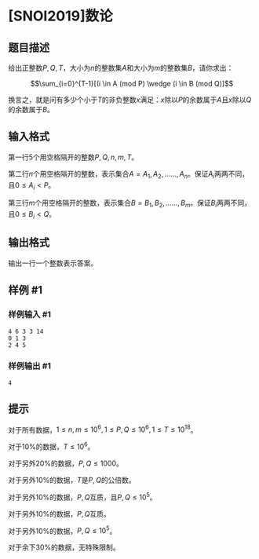 # [SNOI2019]数论

## 题目描述

给出正整数$P,Q,T$，大小为$n$的整数集$A$和大小为$m$的整数集$B$，请你求出：

$$\sum_{i=0}^{T-1}[(i \in A (mod P) \wedge (i \in B (mod Q)]$$


换言之，就是问有多少个小于$T$的非负整数$x$满足：$x$除以$P$的余数属于$A$且$x$除以$Q$的余数属于$B$。

## 输入格式

第一行$5$个用空格隔开的整数$P,Q,n,m,T$。

第二行$n$个用空格隔开的整数，表示集合$A={A_1,A_2,……,A_n}$。保证$A_i$两两不同，且$0 \leq A_i<P$。

第三行$m$个用空格隔开的整数，表示集合$B={B_1,B_2,……,B_m}$。保证$B_i$两两不同，且$0 \leq B_i<Q$。

## 输出格式

输出一行一个整数表示答案。

## 样例 #1

### 样例输入 #1
```
4 6 3 3 14
0 1 3
2 4 5
```

### 样例输出 #1

```
4
```

## 提示

对于所有数据，$1 \leq n,m \leq 10^6 , 1 \leq P,Q \leq 10^6 , 1 \leq T \leq 10^{18}$。

对于10%的数据，$T \leq 10^6$。

对于另外20%的数据，$P,Q \leq 1000$。

对于另外10%的数据，$T$是$P,Q$的公倍数。

对于另外10%的数据，$P,Q$互质，且$P,Q \leq 10^5$。

对于另外10%的数据，$P,Q$互质。

对于另外10%的数据，$P,Q \leq 10^5$。

对于余下30%的数据，无特殊限制。
